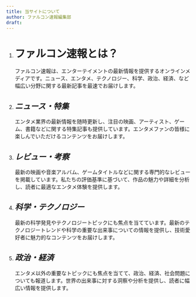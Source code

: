 ```yaml
---
title: 当サイトについて
author: ファルコン速報編集部
draft: 
---
```


1. # ファルコン速報とは？

    ファルコン速報は、エンターテイメントの最新情報を提供するオンラインメディアです。ニュース、エンタメ、テクノロジー、科学、政治、経済、など幅広い分野に関する最新記事を最速でお届けします。

1. ## *ニュース・特集*

    エンタメ業界の最新情報を随時更新し、注目の映画、アーティスト、ゲーム、書籍などに関する特集記事も提供しています。エンタメファンの皆様に楽しんでいただけるコンテンツをお届けします。

1. ## *レビュー・考察*

    最新の映画や音楽アルバム、ゲームタイトルなどに関する専門的なレビューを掲載しています。私たちの評価基準に基づいて、作品の魅力や詳細を分析し、読者に最適なエンタメ体験を提供します。

1. ## *科学・テクノロジー*

    最新の科学発見やテクノロジートピックにも焦点を当てています。最新のテクノロジートレンドや科学の重要な出来事についての情報を提供し、技術愛好者に魅力的なコンテンツをお届けします。

1. ## *政治・経済*

    エンタメ以外の重要なトピックにも焦点を当てて、政治、経済、社会問題についても報道します。世界の出来事に対する洞察や分析を提供し、読者に幅広い情報を提供します。
